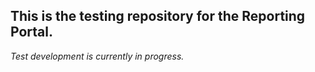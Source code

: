 ## This is the testing repository for the Reporting Portal. 

_Test development is currently in progress._ 